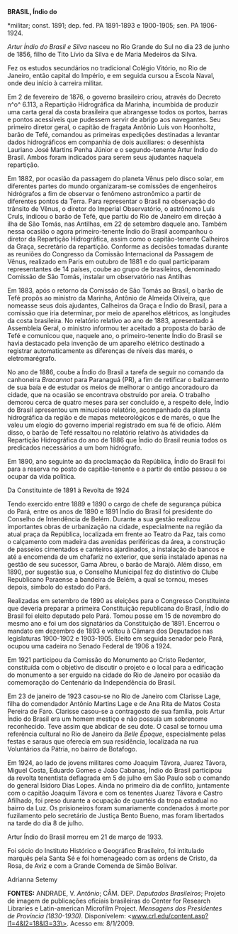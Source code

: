 **BRASIL, Índio do**

\*militar; const. 1891; dep. fed. PA 1891-1893 e 1900-1905; sen. PA
1906-1924.

*Artur Índio do Brasil e Silva* nasceu no Rio Grande do Sul no dia 23 de
junho de 1856, filho de Tito Lívio da Silva e de Maria Medeiros da
Silva.

Fez os estudos secundários no tradicional Colégio Vitório, no Rio de
Janeiro, então capital do Império, e em seguida cursou a Escola Naval,
onde deu início à carreira militar.

Em 2 de fevereiro de 1876, o governo brasileiro criou, através do
Decreto n^o^ 6.113, a Repartição Hidrográfica da Marinha, incumbida de
produzir uma carta geral da costa brasileira que abrangesse todos os
portos, barras e pontos acessíveis que pudessem servir de abrigo aos
navegantes. Seu primeiro diretor geral, o capitão de fragata Antônio
Luís von Hoonholtz, barão de Tefé, comandou as primeiras expedições
destinadas a levantar dados hidrográficos em companhia de dois
auxiliares: o desenhista Lauriano José Martins Penha Júnior e o
segundo-tenente Artur Índio do Brasil. Ambos foram indicados para serem
seus ajudantes naquela repartição.

Em 1882, por ocasião da passagem do planeta Vênus pelo disco solar, em
diferentes partes do mundo organizaram-se comissões de engenheiros
hidrógrafos a fim de observar o fenômeno astronômico a partir de
diferentes pontos da Terra. Para representar o Brasil na observação do
trânsito de Vênus, o diretor do Imperial Observatório, o astrônomo Luís
Cruls, indicou o barão de Tefé, que partiu do Rio de Janeiro em direção
à ilha de São Tomás, nas Antilhas, em 22 de setembro daquele ano. Também
nessa ocasião o agora primeiro-tenente Índio do Brasil acompanhou o
diretor da Repartição Hidrográfica, assim como o capitão-tenente
Calheiros da Graça, secretário da repartição. Conforme as decisões
tomadas durante as reuniões do Congresso da Comissão Internacional da
Passagem de Vênus, realizado em Paris em outubro de 1881 e do qual
participaram representantes de 14 países, coube ao grupo de brasileiros,
denominado Comissão de São Tomás, instalar um observatório nas Antilhas

Em 1883, após o retorno da Comissão de São Tomás ao Brasil, o barão de
Tefé propôs ao ministro da Marinha, Antônio de Almeida Oliveira, que
nomeasse seus dois ajudantes, Calheiros da Graça e Índio do Brasil, para
a comissão que iria determinar, por meio de aparelhos elétricos, as
longitudes da costa brasileira. No relatório relativo ao ano de 1883,
apresentado à Assembleia Geral, o ministro informou ter aceitado a
proposta do barão de Tefé e comunicou que, naquele ano, o
primeiro-tenente Índio do Brasil se havia destacado pela invenção de um
aparelho elétrico destinado a registrar automaticamente as diferenças de
níveis das marés, o eletromarégrafo.

No ano de 1886, coube a Índio do Brasil a tarefa de seguir no comando da
canhoneira *Bracannot* para Paranaguá (PR), a fim de retificar o
balizamento de sua baía e de estudar os meios de melhorar o antigo
ancoradouro da cidade, que na ocasião se encontrava obstruído por areia.
O trabalho demorou cerca de quatro meses para ser concluído e, a
respeito dele, Índio do Brasil apresentou um minucioso relatório,
acompanhado da planta hidrográfica da região e de mapas meteorológicos e
de marés, o que lhe valeu um elogio do governo imperial registrado em
sua fé de ofício. Além disso, o barão de Tefé ressaltou no relatório
relativo às atividades da Repartição Hidrográfica do ano de 1886 que
Índio do Brasil reunia todos os predicados necessários a um bom
hidrógrafo.

Em 1890, ano seguinte ao da proclamação da República, Índio do Brasil
foi para a reserva no posto de capitão-tenente e a partir de então
passou a se ocupar da vida política.

Da Constituinte de 1891 à Revolta de 1924

Tendo exercido entre 1889 e 1890 o cargo de chefe de segurança púbica do
Pará, entre os anos de 1890 e 1891 Índio do Brasil foi presidente do
Conselho de Intendência de Belém. Durante a sua gestão realizou
importantes obras de urbanização na cidade, especialmente na região da
atual praça da República, localizada em frente ao Teatro da Paz, tais
como o calçamento com madeira das avenidas periféricas da área, a
construção de passeios cimentados e canteiros ajardinados, a instalação
de bancos e até a encomenda de um chafariz no exterior, que seria
instalado apenas na gestão de seu sucessor, Gama Abreu, o barão de
Marajó. Além disso, em 1890, por sugestão sua, o Conselho Municipal fez
do distintivo do Clube Republicano Paraense a bandeira de Belém, a qual
se tornou, meses depois, símbolo do estado do Pará.

Realizadas em setembro de 1890 as eleições para o Congresso Constituinte
que deveria preparar a primeira Constituição republicana do Brasil,
Índio do Brasil foi eleito deputado pelo Pará. Tomou posse em 15 de
novembro do mesmo ano e foi um dos signatários da Constituição de 1891.
Encerrou o mandato em dezembro de 1893 e voltou à Câmara dos Deputados
nas legislaturas 1900-1902 e 1903-1905. Eleito em seguida senador pelo
Pará, ocupou uma cadeira no Senado Federal de 1906 a 1924.

Em 1921 participou da Comissão do Monumento ao Cristo Redentor,
constituída com o objetivo de discutir o projeto e o local para a
edificação do monumento a ser erguido na cidade do Rio de Janeiro por
ocasião da comemoração do Centenário da Independência do Brasil.

Em 23 de janeiro de 1923 casou-se no Rio de Janeiro com Clarisse Lage,
filha do comendador Antônio Martins Lage e de Ana Rita de Matos Costa
Pereira de Faro. Clarisse casou-se a contragosto de sua família, pois
Artur Índio do Brasil era um homem mestiço e não possuía um sobrenome
reconhecido. Teve assim que abdicar de seu dote. O casal se tornou uma
referência cultural no Rio de Janeiro da *Belle Époque*, especialmente
pelas festas e saraus que oferecia em sua residência, localizada na rua
Voluntários da Pátria, no bairro de Botafogo.

Em 1924, ao lado de jovens militares como Joaquim Távora, Juarez Távora,
Miguel Costa, Eduardo Gomes e João Cabanas, Índio do Brasil participou
da revolta tenentista deflagrada em 5 de julho em São Paulo sob o
comando do general Isidoro Dias Lopes. Ainda no primeiro dia de
conflito, juntamente com o capitão Joaquim Távora e com os tenentes
Juarez Távora e Castro Afilhado, foi preso durante a ocupação de
quartéis da tropa estadual no bairro da Luz. Os prisioneiros foram
sumariamente condenados à morte por fuzilamento pelo secretário de
Justiça Bento Bueno, mas foram libertados na tarde do dia 8 de julho.

Artur Índio do Brasil morreu em 21 de março de 1933.

Foi sócio do Instituto Histórico e Geográfico Brasileiro, foi intitulado
marquês pela Santa Sé e foi homenageado com as ordens de Cristo, da
Rosa, de Aviz e com a Grande Comenda de Simão Bolívar.

Adrianna Setemy

**FONTES:** ANDRADE, V. *Antônio*; CÂM. DEP. *Deputados Brasileiros*;
Projeto de imagem de publicações oficiais brasileiras do Center for
Research Libraries e Latin-american Microfilm Project. *Mensagens dos
Presidentes de Província (1830-1930).* Disponívelem:
\<www.crl.edu/content.asp?l1=4&l2=18&l3=33\>. Acesso em: 8/1/2009.
